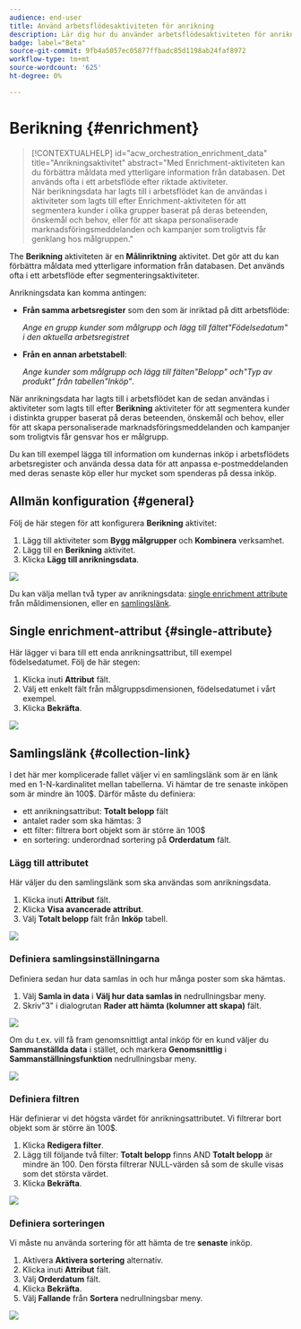 ```yaml
---
audience: end-user
title: Använd arbetsflödesaktiviteten för anrikning
description: Lär dig hur du använder arbetsflödesaktiviteten för anrikning
badge: label="Beta"
source-git-commit: 9fb4a5057ec05877ffbadc85d1198ab24faf8972
workflow-type: tm+mt
source-wordcount: '625'
ht-degree: 0%

---
```



# Berikning {#enrichment}

>[!CONTEXTUALHELP]
>id="acw_orchestration_enrichment_data"
>title="Anrikningsaktivitet"
>abstract="Med Enrichment-aktiviteten kan du förbättra måldata med ytterligare information från databasen. Det används ofta i ett arbetsflöde efter riktade aktiviteter.<br/>När berikningsdata har lagts till i arbetsflödet kan de användas i aktiviteter som lagts till efter Enrichment-aktiviteten för att segmentera kunder i olika grupper baserat på deras beteenden, önskemål och behov, eller för att skapa personaliserade marknadsföringsmeddelanden och kampanjer som troligtvis får genklang hos målgruppen."

The **Berikning** aktiviteten är en **Målinriktning** aktivitet. Det gör att du kan förbättra måldata med ytterligare information från databasen. Det används ofta i ett arbetsflöde efter segmenteringsaktiviteter.

Anrikningsdata kan komma antingen:

* **Från samma arbetsregister** som den som är inriktad på ditt arbetsflöde:

  *Ange en grupp kunder som målgrupp och lägg till fältet&quot;Födelsedatum&quot; i den aktuella arbetsregistret*

* **Från en annan arbetstabell**:

  *Ange kunder som målgrupp och lägg till fälten&quot;Belopp&quot; och&quot;Typ av produkt&quot; från tabellen&quot;Inköp&quot;*.

När anrikningsdata har lagts till i arbetsflödet kan de sedan användas i aktiviteter som lagts till efter **Berikning** aktiviteter för att segmentera kunder i distinkta grupper baserat på deras beteenden, önskemål och behov, eller för att skapa personaliserade marknadsföringsmeddelanden och kampanjer som troligtvis får gensvar hos er målgrupp.

Du kan till exempel lägga till information om kundernas inköp i arbetsflödets arbetsregister och använda dessa data för att anpassa e-postmeddelanden med deras senaste köp eller hur mycket som spenderas på dessa inköp.

## Allmän konfiguration {#general}

Följ de här stegen för att konfigurera **Berikning** aktivitet:

1. Lägg till aktiviteter som **Bygg målgrupper** och **Kombinera** verksamhet.
1. Lägg till en **Berikning** aktivitet.
1. Klicka **Lägg till anrikningsdata**.

![](../assets/workflow-enrichment1.png)

Du kan välja mellan två typer av anrikningsdata: [single enrichment attribute](#single-attribute) från måldimensionen, eller en [samlingslänk](#collection-link).

## Single enrichment-attribut {#single-attribute}

Här lägger vi bara till ett enda anrikningsattribut, till exempel födelsedatumet. Följ de här stegen:

1. Klicka inuti **Attribut** fält.
1. Välj ett enkelt fält från målgruppsdimensionen, födelsedatumet i vårt exempel.
1. Klicka **Bekräfta**.

![](../assets/workflow-enrichment2.png)

## Samlingslänk {#collection-link}

I det här mer komplicerade fallet väljer vi en samlingslänk som är en länk med en 1-N-kardinalitet mellan tabellerna. Vi hämtar de tre senaste inköpen som är mindre än 100$. Därför måste du definiera:

* ett anrikningsattribut: **Totalt belopp** fält
* antalet rader som ska hämtas: 3
* ett filter: filtrera bort objekt som är större än 100$
* en sortering: underordnad sortering på **Orderdatum** fält.

### Lägg till attributet

Här väljer du den samlingslänk som ska användas som anrikningsdata.

1. Klicka inuti **Attribut** fält.
1. Klicka **Visa avancerade attribut**.
1. Välj **Totalt belopp** fält från **Inköp** tabell.

![](../assets/workflow-enrichment3.png)

### Definiera samlingsinställningarna

Definiera sedan hur data samlas in och hur många poster som ska hämtas.

1. Välj **Samla in data** i **Välj hur data samlas in** nedrullningsbar meny.
1. Skriv&quot;3&quot; i dialogrutan **Rader att hämta (kolumner att skapa)** fält.

![](../assets/workflow-enrichment4.png)

Om du t.ex. vill få fram genomsnittligt antal inköp för en kund väljer du **Sammanställda data** i stället, och markera **Genomsnittlig** i **Sammanställningsfunktion** nedrullningsbar meny.

![](../assets/workflow-enrichment5.png)

### Definiera filtren

Här definierar vi det högsta värdet för anrikningsattributet. Vi filtrerar bort objekt som är större än 100$.

1. Klicka **Redigera filter**.
1. Lägg till följande två filter: **Totalt belopp** finns AND **Totalt belopp** är mindre än 100. Den första filtrerar NULL-värden så som de skulle visas som det största värdet.
1. Klicka **Bekräfta**.

![](../assets/workflow-enrichment6.png)

### Definiera sorteringen

Vi måste nu använda sortering för att hämta de tre **senaste** inköp.

1. Aktivera **Aktivera sortering** alternativ.
1. Klicka inuti **Attribut** fält.
1. Välj **Orderdatum** fält.
1. Klicka **Bekräfta**.
1. Välj **Fallande** från **Sortera** nedrullningsbar meny.

![](../assets/workflow-enrichment7.png)

<!--

Add other fields
use it in delivery


cardinality between the tables (1-N)
1. select attribute to use as enrichment data

    display advanced fields option
    i button

    note: attributes from the target dimension

1. Select how the data is collected
1. number of records to retrieve if want to retrieve a collection of multiple records
1. Apply filters and build rule

    select an existing filter
    save the filter for reuse
    view results of the filter visually or in code view

1. sort records using an attribute

leverage enrichment data in campaign

where we can use the enrichment data: personalize email, other use cases?

## Example

-->